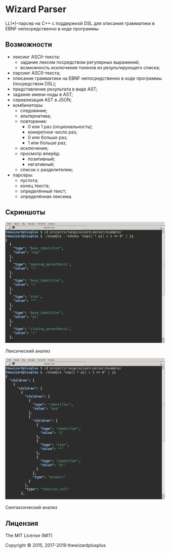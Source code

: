 # Wizard Parser

LL(\*)-парсер на C++ с поддержкой DSL для описания грамматики в EBNF непосредственно в коде программы.

## Возможности

* лексинг ASCII-текста:
	* задание лексем посредством регулярных выражений;
	* возможность исключения токенов из результирующего списка;
* парсинг ASCII-текста;
* описание грамматики на EBNF непосредственно в коде программы (посредством DSL);
* представление результата в виде AST;
* задание имени ноды в AST;
* сериализация AST в JSON;
* комбинаторы:
	* следование;
	* альтернатива;
	* повторение:
		* 0 или 1 раз (опциональность);
		* конкретное число раз;
		* 0 или больше раз;
		* 1 или больше раз;
	* исключение;
	* просмотр вперёд:
		* позитивный;
		* негативный;
	* список с разделителем;
* парсеры:
	* пустота;
	* конец текста;
	* определённый текст;
	* определённая лексема.

## Скриншоты

![Лексический анализ](screenshots/screenshot_00.png)

Лексический анализ

![Синтаксический анализ](screenshots/screenshot_01.png)

Синтаксический анализ

## Лицензия

The MIT License (MIT)

Copyright &copy; 2015, 2017-2019 thewizardplusplus
